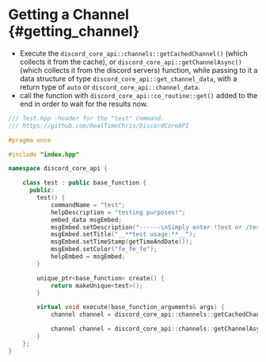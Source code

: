 Getting a Channel {#getting_channel}
============
- Execute the `discord_core_api::channels::getCachedChannel()` (which collects it from the cache), or `discord_core_api::getChannelAsync()` (which collects it from the discord servers) function, while passing to it a data structure of type `discord_core_api::get_channel_data`, with a return type of `auto` or `discord_core_api::channel_data`.
- call the function with `discord_core_api::co_routine::get()` added to the end in order to wait for the results now.
```cpp
/// Test.hpp -header for the "test" command.
/// https://github.com/RealTimeChris/DiscordCoreAPI

#pragma once

#include "index.hpp"

namespace discord_core_api {

	class test : public base_function {
	  public:
		test() {
			commandName = "test";
			helpDescription = "testing purposes!";
			embed_data msgEmbed;
			msgEmbed.setDescription("------\nSimply enter !test or /test!\n------");
			msgEmbed.setTitle("__**test usage:**__");
			msgEmbed.setTimeStamp(getTimeAndDate());
			msgEmbed.setColor("fe_fe_fe");
			helpEmbed = msgEmbed;
		}

		unique_ptr<base_function> create() {
			return makeUnique<test>();
		}

		virtual void execute(base_function_arguments& args) {
			channel channel = discord_core_api::channels::getCachedChannel({args.eventData.getChannelId()}).get();

			channel channel = discord_core_api::channels::getChannelAsync(const {args.eventData.getChannelId()}).get();
		}
	};
}
```
